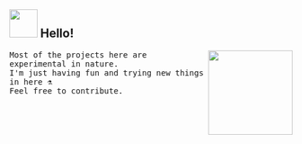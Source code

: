 ## <img src="https://raw.githubusercontent.com/alexnaiman/alexnaiman/master/resources/welcomeglitch.gif" width="50px" /> Hello!
<img align="right" src="https://i.giphy.com/media/aer096d3vD4rYVsgNn/giphy.webp" width="150px" />
<p align="left" width="50">
  <samp>
    Most of the projects here are experimental in nature.<br/> 
    I'm just having fun and trying new things in here ⚗️<br/>
    Feel free to contribute.<br/>
  </samp>
</p>

